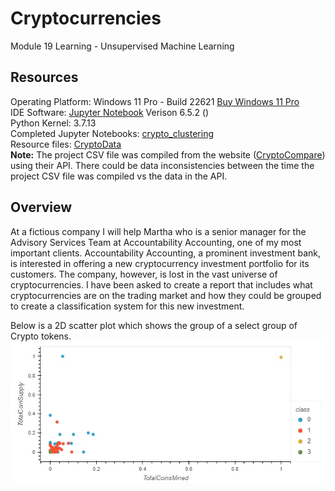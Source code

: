 # Cryptocurrencies
Module 19 Learning - Unsupervised Machine Learning

## Resources
Operating Platform: Windows 11 Pro - Build 22621 [Buy Windows 11 Pro](https://www.microsoft.com/en-us/d/windows-11-pro/dg7gmgf0d8h4?rtc=1)</br>
IDE Software: [Jupyter Notebook](https://jupyter.org/) Verison 6.5.2 ()</br>
Python Kernel: 3.7.13</br>
Completed Jupyter Notebooks: [crypto_clustering](crypto_clustering.ipynb)</br>
Resource files: [CryptoData](/Resources/crypto_data.csv)</br>
<b>Note:</b> The project CSV file was compiled from the website ([CryptoCompare](https://min-api.cryptocompare.com/data/all/coinlist)) using their API. There could be data inconsistencies between the time the project CSV file was compiled vs the data in the API.

## Overview
At a fictious company I will help Martha who is a senior manager for the Advisory Services Team at Accountability Accounting, one of my most important clients. Accountability Accounting, a prominent investment bank, is interested in offering a new cryptocurrency investment portfolio for its customers. The company, however, is lost in the vast universe of cryptocurrencies. I have been asked to create a report that includes what cryptocurrencies are on the trading market and how they could be grouped to create a classification system for this new investment.

Below is a 2D scatter plot which shows the group of a select group of Crypto tokens. 
![CryptoCoinsByClass](/Resources/CryptoCoinsByClass.jpg)
